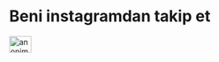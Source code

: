 # Beni instagramdan takip et
<a href="https://www.instagram.com/sakirbey81/" target="blank"><img align="center" src="https://cdn.jsdelivr.net/npm/simple-icons@3.0.1/icons/instagram.svg" alt="anonimxx197" height="30" width="40" /></a>
